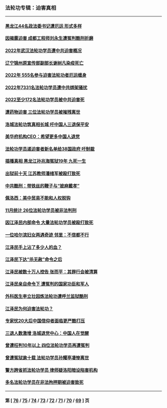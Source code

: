 ### 法轮功专辑：迫害真相
---
#### [黑龙江44名政法委书记遭厄运 形式多样](../../pages/nf4379/n13909467.md?01250430) 
#### [因揭露迫害 成都工程师刘永生遭冤判酷刑折磨](../../pages/nf4379/n13907678.md?01250430) 
#### [2022年武汉法轮功学员遭中共迫害概况](../../pages/nf4379/n13906471.md?01250430) 
#### [辽宁锦州原宣传部副部长谢树凡染疫死亡](../../pages/nf4379/n13904044.md?01250430) 
#### [2022年 555名参与迫害法轮功者厄运缠身](../../pages/nf4379/n13903134.md?01250430) 
#### [2022年7331名法轮功学员遭中共绑架骚扰](../../pages/nf4379/n13901725.md?01250430) 
#### [2022至少172名法轮功学员被中共迫害死](../../pages/nf4379/n13900831.md?01250430) 
#### [遭药物迫害 三位法轮功学员被摧残离世](../../pages/nf4379/n13893822.md?01250430) 
#### [洛城法轮功筑真相长城 吁中国人三退保平安](../../pages/nf4379/n13892471.md?01250430) 
#### [美华府机构CEO：希望更多中国人退党](../../pages/nf4379/n13890897.md?01250430) 
#### [法轮功学员递迫害者新名单给38国政府 吁制裁](../../pages/nf4379/n13891149.md?01250430) 
#### [插播真相 黑龙江孙兆海冤狱19年 九死一生](../../pages/nf4379/n13889193.md?01250430) 
#### [出狱前十天 江苏教师潘绪军被殴打致死](../../pages/nf4379/n13888230.md?01250430) 
#### [中共酷刑：带铁丝的鞭子与“披麻戴孝”](../../pages/nf4379/n13887863.md?01250430) 
#### [佩洛西：美中贸易不能和人权脱钩](../../pages/nf4379/n13884884.md?01250430) 
#### [11月统计 26位法轮功学员被非法判刑](../../pages/nf4379/n13884724.md?01250430) 
#### [因江泽民内部命令 大量法轮功学员被殴打致死](../../pages/nf4379/n13877409.md?01250430) 
#### [一位哈尔滨妇女两遇奇迹 邻里：不信都不行](../../pages/nf4379/n13878017.md?01250430) 
#### [江泽民手上沾了多少人的血？](../../pages/nf4379/n13880318.md?01250430) 
#### [江泽民下达“杀无赦”命令之后](../../pages/nf4379/n13878084.md?01250430) 
#### [江泽民被数十万人控告 张而平：其罪行会被清算](../../pages/nf4379/n13878074.md?01250430) 
#### [江泽民亲自命令下 遭冤判的国家功臣和军人](../../pages/nf4379/n13876685.md?01250430) 
#### [外科医生李立壮因炼法轮功遭呼兰监狱酷刑](../../pages/nf4379/n13875403.md?01250430) 
#### [江泽民为何迫害法轮功？](../../pages/nf4379/n13876324.md?01250430) 
#### [专家忧20大后中国信仰者面临更严酷打压](../../pages/nf4379/n13874993.md?01250430) 
#### [三退人数激增 洛城退党中心：中国人在觉醒](../../pages/nf4379/n13874224.md?01250430) 
#### [曾遭枉判10年以上 四位法轮功学员再遭冤判](../../pages/nf4379/n13872398.md?01250430) 
#### [曾遭冤狱逾十载 法轮功学员孙耀亭凄惨离世](../../pages/nf4379/n13871692.md?01250430) 
#### [警方跨省抓法轮功学员 律师疑洛阳暗设陷害机构](../../pages/nf4379/n13870178.md?01250430) 
#### [多名法轮功学员在非法拘押期被迫害致死](../../pages/nf4379/n13870463.md?01250430) 

---
#### 第 [ [76](./76.md?01250430) / [75](./75.md?01250430) / [74](./74.md?01250430) / [73](./73.md?01250430) / [72](./72.md?01250430) / [71](./71.md?01250430) / [70](./70.md?01250430) / [69](./69.md?01250430) ] 页

